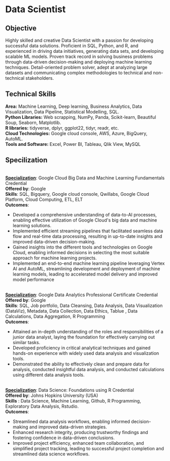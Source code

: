 # Data Scientist

## Objective
Highly skilled and creative Data Scientist with a passion for developing successful data solutions. Proficient in SQL, Python, and R, and experienced in driving data initiatives, generating data sets, and developing scalable ML models. Proven track record in solving business problems through data-driven decision-making and deploying machine learning techniques. Detail-oriented problem solver, adept at analyzing large datasets and communicating complex methodologies to technical and non-technical stakeholders.

## Technical Skills
**Area:** Machine Learning, Deep learning, Business Analytics, Data Visualization, Data Pipeline, Statistical Modelling, SQL.
<br>**Python Libraries:** Web scrapping, NumPy, Panda, Scikit-learn, Beautiful Soup, Seaborn, Matplotlib.
<br>**R libraries:** tidyverse, dplyr, ggplot22, tidyr, readr, etc.
<br>**Cloud Technologies:** Google cloud console, AWS, Azure, BigQuery, AutoML.
<br>**Tools and Software:** Excel, Power BI, Tableau, Qlik View, MySQL


## Specilization
<br>**<u>Specialization</u>**: Google Cloud Big Data and Machine Learning Fundamentals Credential
<br>**Offered by**: Google
<br>**Skills**: SQL, Bigquery, Google cloud console, Qwillabs, Google Cloud Platform, Cloud Computing, ETL, ELT
<br>**Outcomes**:
-	Developed a comprehensive understanding of data-to-AI processes, enabling effective utilization of Google Cloud's big data and machine learning solutions.
-	Implemented efficient streaming pipelines that facilitated seamless data flow and real-time data processing, resulting in up-to-date insights and improved data-driven decision-making.
-	Gained insights into the different tools and technologies on Google Cloud, enabling informed decisions in selecting the most suitable approach for machine learning projects.
-	Implemented an end-to-end machine learning pipeline leveraging Vertex AI and AutoML, streamlining development and deployment of machine learning models, leading to accelerated model delivery and improved model performance


<br>**<u>Specialization</u>**: Google Data Analytics Professional Certificate Credential
<br>**Offered by**: Google
<br>**Skills**: SQL, Job portfolio, Data Cleansing, Data Analysis, Data Visualization (DataViz), Metadata, Data Collection, 
              Data Ethics, Tablue , Data Calculations, Data Aggregation, R Programming
<br>**Outcomes**:
-	Attained an in-depth understanding of the roles and responsibilities of a junior data analyst, laying the foundation for effectively carrying out similar tasks.
-	Developed proficiency in critical analytical techniques and gained hands-on experience with widely used data analysis and visualization tools.
-	Demonstrated the ability to effectively clean and prepare data for analysis, conducted insightful data analysis, and conducted calculations using different data analysis tools.

<br>**<u>Specialization</u>**: Data Science: Foundations using R Credential
<br>**Offered by**: Johns Hopkins University (USA)
<br>**Skills** : Data Science, Machine Learning, Github, R Programming, Exploratory Data Analysis, Rstudio.
<br>**Outcomes**:
-	Streamlined data analysis workflows, enabling informed decision-making and improved data-driven strategies.
-	Enhanced research integrity, producing trustworthy findings and fostering confidence in data-driven conclusions.
-	Improved project efficiency, enhanced team collaboration, and simplified project tracking, leading to successful project completion and streamlined data science workflows.



